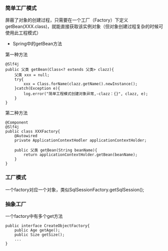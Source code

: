 ### 简单工厂模式 ###
屏蔽了对象的创建过程，只需要在一个工厂（Factory）下定义getBean(XXX.class)，就能直接获取该实例对象（但对象创建过程复杂的时候可使用此工程模式）<br/>
+ Spring中的getBean方法

第一种方法
```
@Slf4j
public 父类 getBean(Class<? extends 父类> clazz){
    父类 xxx = null;
    try{
        xxx = Class.forName(clazz.getName().newInstance();    
    }catch(Exception e){
        log.error("简单工程模式创建对象异常,-clazz：{}", clazz, e);
    }
}
```
第二种方法
```
@Component
@Slf4j
public class XXXFactory{
    @Autowired
    private ApplicationContextHodler applicationContextHolder;
    
    public 父类 getBean(String beanName){
        return applicationContextHolder.getBean(beanName);    
    }
}
```

### 工厂模式 ###
一个factory对应一个对象，类似SqlSessionFactory.getSqlSession();

### 抽象工厂 ###
一个factory中有多个get方法
```
public interface CreateObjectFactory{
    public Age getAge();
    public Size getSize();
    ...
}
```